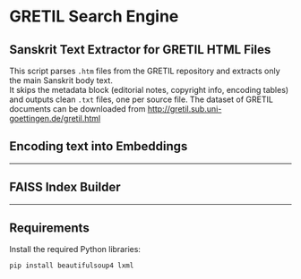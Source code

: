 
# GRETIL Search Engine

## Sanskrit Text Extractor for GRETIL HTML Files

This script parses `.htm` files from the GRETIL repository and extracts only the main Sanskrit body text.  
It skips the metadata block (editorial notes, copyright info, encoding tables) and outputs clean `.txt` files, one per source file. The dataset of GRETIL documents can be downloaded from http://gretil.sub.uni-goettingen.de/gretil.html


## Encoding text into Embeddings

--- 
## FAISS Index Builder


---

## Requirements

Install the required Python libraries:
```bash
pip install beautifulsoup4 lxml
